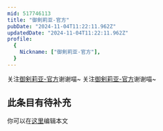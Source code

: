 ```yaml
---
mid: 517746113
title: "御剣莉亚-官方"
pubDate: "2024-11-04T11:22:11.962Z"
updatedDate: "2024-11-04T11:22:11.962Z"
profile:
  {
    Nickname: ["御剣莉亚-官方"],
  }
---
```


关注[御剣莉亚-官方](https://space.bilibili.com/517746113)谢谢喵~ 关注[御剣莉亚-官方](https://space.bilibili.com/517746113)谢谢喵~

## 此条目有待补充
你可以在[这里](https://github.com/Yuhanawa/VTuber.ICU-Content/edit/master/v/御剣莉亚-官方/index.md)编辑本文
